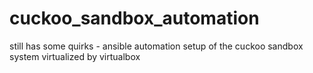 # cuckoo_sandbox_automation
still has some quirks - ansible automation setup of the cuckoo sandbox system virtualized by virtualbox
